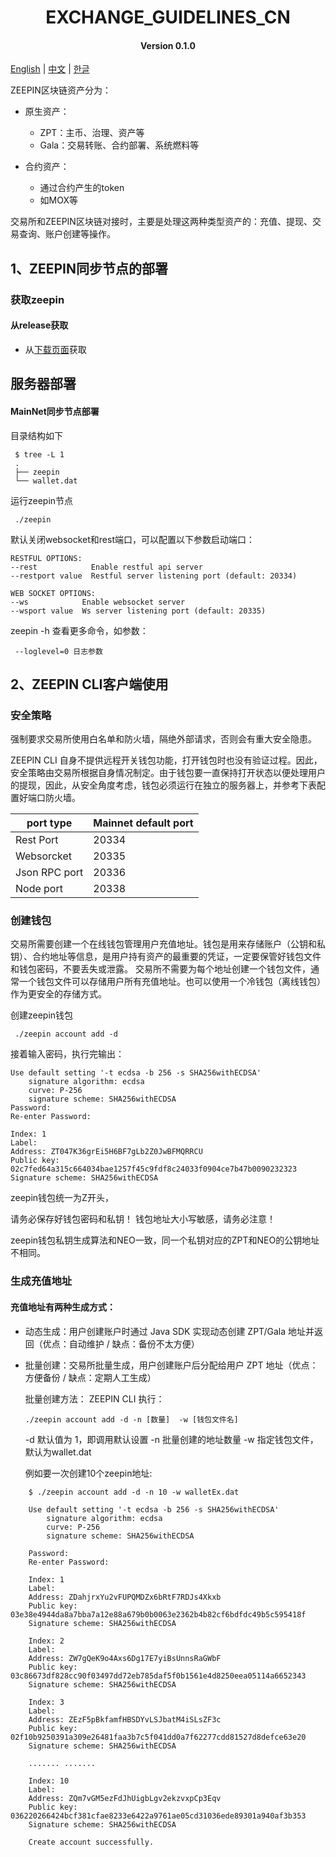 <h1 align="center">EXCHANGE_GUIDELINES_CN</h1>
<h4 align="center">Version 0.1.0 </h4>

[English](EXCHANGE_GUIDELINES.md) | [中文](EXCHANGE_GUIDELINES_CN.md) | [한글](EXCHANGE_GUIDELINES_KO.md)


ZEEPIN区块链资产分为：

* 原生资产：
  * ZPT：主币、治理、资产等
  * Gala：交易转账、合约部署、系统燃料等
  
* 合约资产：
  * 通过合约产生的token
  * 如MOX等

交易所和ZEEPIN区块链对接时，主要是处理这两种类型资产的：充值、提现、交易查询、账户创建等操作。



## 1、ZEEPIN同步节点的部署

### 获取zeepin
#### 从release获取
- 从[下载页面](https://github.com/zeepin/zeepinChain/releases)获取

## 服务器部署
#### MainNet同步节点部署

目录结构如下

   ```
	$ tree -L 1
	.
	├── zeepin
	└── wallet.dat
   ```



运行zeepin节点

   ```
	./zeepin
   ```
   

默认关闭websocket和rest端口，可以配置以下参数启动端口：


   ```
RESTFUL OPTIONS:
  --rest            Enable restful api server
  --restport value  Restful server listening port (default: 20334)

WEB SOCKET OPTIONS:
  --ws            Enable websocket server
  --wsport value  Ws server listening port (default: 20335)
   
   ```
  
zeepin -h 查看更多命令，如参数：

   ```
	--loglevel=0 日志参数
   ```


## 2、ZEEPIN CLI客户端使用

### 安全策略

强制要求交易所使用白名单和防火墙，隔绝外部请求，否则会有重大安全隐患。

ZEEPIN CLI 自身不提供远程开关钱包功能，打开钱包时也没有验证过程。因此，安全策略由交易所根据自身情况制定。由于钱包要一直保持打开状态以便处理用户的提现，因此，从安全角度考虑，钱包必须运行在独立的服务器上，并参考下表配置好端口防火墙。

|   port type   | Mainnet default port |
| ------------- | -------------------- |
| Rest Port     | 20334                |
| Websorcket    | 20335                |
| Json RPC port | 20336                |
| Node port     | 20338                |


### 创建钱包

交易所需要创建一个在线钱包管理用户充值地址。钱包是用来存储账户（公钥和私钥）、合约地址等信息，是用户持有资产的最重要的凭证，一定要保管好钱包文件和钱包密码，不要丢失或泄露。 交易所不需要为每个地址创建一个钱包文件，通常一个钱包文件可以存储用户所有充值地址。也可以使用一个冷钱包（离线钱包）作为更安全的存储方式。


创建zeepin钱包


   ```
	./zeepin account add -d
   ```
   
接着输入密码，执行完输出：

```
Use default setting '-t ecdsa -b 256 -s SHA256withECDSA'
	signature algorithm: ecdsa
	curve: P-256
	signature scheme: SHA256withECDSA
Password:
Re-enter Password:

Index: 1
Label:
Address: ZT047K36grEi5H6BF7gLb2Z0JwBFMQRRCU
Public key: 02c7fed64a315c664034bae1257f45c9fdf8c24033f0904ce7b47b0090232323
Signature scheme: SHA256withECDSA

```

zeepin钱包统一为Z开头，

请务必保存好钱包密码和私钥！
钱包地址大小写敏感，请务必注意！

zeepin钱包私钥生成算法和NEO一致，同一个私钥对应的ZPT和NEO的公钥地址不相同。


###  生成充值地址

####  充值地址有两种生成方式：

- 动态生成：用户创建账户时通过 Java SDK 实现动态创建 ZPT/Gala 地址并返回（优点：自动维护 / 缺点：备份不太方便）

- 批量创建：交易所批量生成，用户创建账户后分配给用户 ZPT 地址（优点：方便备份 / 缺点：定期人工生成）

  
  批量创建方法： ZEEPIN CLI 执行：
  
  ```
  ./zeepin account add -d -n [数量]  -w [钱包文件名]
  
  ```
  
  -d 默认值为 1，即调用默认设置
  -n 批量创建的地址数量
  -w 指定钱包文件，默认为wallet.dat
  
  例如要一次创建10个zeepin地址:

```
	$ ./zeepin account add -d -n 10 -w walletEx.dat
	
	Use default setting '-t ecdsa -b 256 -s SHA256withECDSA'
		signature algorithm: ecdsa
		curve: P-256
		signature scheme: SHA256withECDSA
		
	Password:
	Re-enter Password:

	Index: 1
	Label:
	Address: ZDahjrxYu2vFUPQMDZx6bRtF7RDJs4Xkxb
	Public key: 03e38e4944da8a7bba7a12e88a679b0b0063e2362b4b82cf6bdfdc49b5c595418f
	Signature scheme: SHA256withECDSA

	Index: 2
	Label:
	Address: ZW7gQeK9o4Axs6Dg17E7yiBsUnnsRaGWbF
	Public key: 03c86673df828cc90f03497dd72eb785daf5f0b1561e4d8250eea05114a6652343
	Signature scheme: SHA256withECDSA

	Index: 3
	Label:
	Address: ZEzF5pBkfamfHBSDYvLSJbatM4iSLsZF3c
	Public key: 02f10b9250391a309e26481faa3b7c5f041dd0a7f62277cdd81527d8defce63e20
	Signature scheme: SHA256withECDSA
	
	....... .......

	Index: 10
	Label:
	Address: ZQm7vGM5ezFdJhUigbLgv2ekzvxpCp3Eqv
	Public key: 036220266424bcf381cfae8233e6422a9761ae05cd31036ede89301a940af3b353
	Signature scheme: SHA256withECDSA

	Create account successfully.

```






